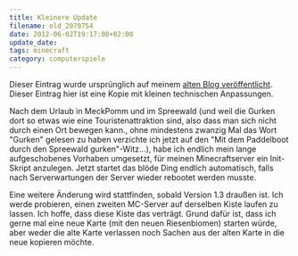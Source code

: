 ```yaml
---
title: Kleinere Update
filename: old_2070754
date: 2012-06-02T19:17:00+02:00
update_date:
tags: minecraft
category: computerspiele
---
```

Dieser Eintrag wurde ursprünglich auf meinem [alten Blog veröffentlicht](https://stu.blogger.de/stories/2070754/). Dieser Eintrag hier ist eine Kopie mit kleinen technischen Anpassungen.

Nach dem Urlaub in MeckPomm und im Spreewald (und weil die Gurken dort so etwas wie eine Touristenattraktion sind, also dass man sich nicht durch einen Ort bewegen kann., ohne mindestens zwanzig Mal das Wort "Gurken" gelesen zu haben verzichte ich jetzt auf den "Mit dem Paddelboot durch den Spreewald gurken"-Witz...), habe ich endlich mein lange aufgeschobenes Vorhaben umgesetzt, für meinen Minecraftserver ein Init-Skript anzulegen. Jetzt startet das blöde Ding endlich automatisch, falls nach Serverwartungen der Server wieder rebootet werden musste.

Eine weitere Änderung wird stattfinden, sobald Version 1.3 draußen ist. Ich werde probieren, einen zweiten MC-Server auf derselben Kiste laufen zu lassen. Ich hoffe, dass diese Kiste das verträgt. Grund dafür ist, dass ich gerne mal eine neue Karte (mit den neuen Riesenbiomen) starten würde, aber weder die alte Karte verlassen noch Sachen aus der alten Karte in die neue kopieren möchte.
